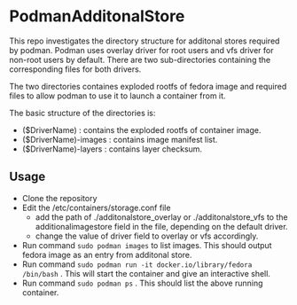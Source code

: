 # PodmanAdditonalStore
This repo investigates the directory structure for additonal stores required by podman.
Podman uses overlay driver for root users and vfs driver for non-root users by default. There are two sub-directories containing the corresponding files for both drivers. 

The two directories containes exploded rootfs of fedora image and required files to allow podman to use it to launch a container from it.

The basic structure of the directories is:
* ($DriverName) : contains the exploded rootfs of container image.
* ($DriverName)-images : contains image manifest list.
* ($DriverName)-layers : contains layer checksum.

## Usage
* Clone the repository
* Edit the /etc/containers/storage.conf file
  * add the path of ./additonalstore_overlay or ./additonalstore_vfs to the additionalimagestore field in the file, depending on the default driver.
  * change the value of driver field to overlay or vfs accordingly.
* Run command `sudo podman images` to list images. This should output fedora image as an entry from additonal store.
* Run command `sudo podman run -it docker.io/library/fedora /bin/bash` . This will start the container and give an interactive shell.
* Run command `sudo podman ps` . This should list the above running container.

